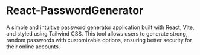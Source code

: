 # React-PasswordGenerator
A simple and intuitive password generator application built with React, Vite, and styled using Tailwind CSS. This tool allows users to generate strong, random passwords with customizable options, ensuring better security for their online accounts.
